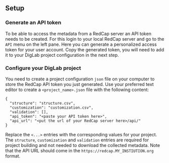 ## Setup

### Generate an API token

To be able to access the metadata from a RedCap server an API token needs to be created. For this login to your local RedCap server and go to the `API` menu on the left pane. Here you can generate a personalized access token for your user account. Copy the generated token, you will need to add it to your DigLab project configuration in the next step.

### Configure your DigLab project

You need to create a project configuration `json` file on your computer to store the RedCap API token you just generated. Use your preferred text editor to create a `<project_name>.json` file with the following content:

```
{
  "structure": "structure.csv",
  "customization": "customization.csv",
  "validation": [],
  "api_token": "<paste your API token here>",
  "api_url": "<put the url of your RedCap server here>/api/"
}
```

Replace the `<...>` entries with the corresponding values for your project. The `structure`, `customization` and `validation` entries are required for project building and not needed to download the collected metadata.
Note that the API URL should come in the `https://redcap.MY_INSTIUTION.org` format.
